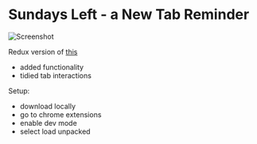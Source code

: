 # Sundays Left - a New Tab Reminder


![Screenshot](https://i.postimg.cc/HLLSz9BR/Weeks-Left-Tabs.png)

Redux version of [this](https://chrome.google.com/webstore/detail/the-last-sunday-reminder/aiojhapcgfgmiacbbjfgedhlcchmpelh?hl=en)

+ added functionality
+ tidied tab interactions

Setup:
- download locally
- go to chrome extensions
- enable dev mode
- select load unpacked
